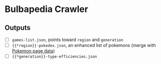 # Bulbapedia Crawler

## Outputs

- [ ] `games-list.json`, points toward `region` and `generation`
- [ ] `{{*region}}-pokedex.json`, an enhanced list of pokemons (merge with [Pokemon page data](#))
- [ ] `{{*generation}}-type-efficiencies.json`
